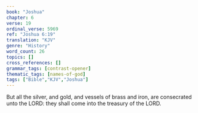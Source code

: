 ```yaml
---
book: "Joshua"
chapter: 6
verse: 19
ordinal_verse: 5969
ref: "Joshua 6:19"
translation: "KJV"
genre: "History"
word_count: 26
topics: []
cross_references: []
grammar_tags: [contrast-opener]
thematic_tags: [names-of-god]
tags: ["Bible","KJV","Joshua"]
---
```

But all the silver, and gold, and vessels of brass and iron, are consecrated unto the LORD: they shall come into the treasury of the LORD.
